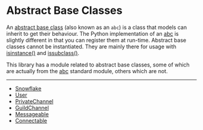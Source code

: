 # Abstract Base Classes []()
An [abstract base class](https://docs.python.org/3/glossary.html#term-abstract-base-class) (also known as an `abc`) is a class that models can inherit to get their behaviour. The Python implementation of an [abc](https://docs.python.org/3/library/abc.html) is slightly different in that you can register them at run-time. Abstract base classes cannot be instantiated. They are mainly there for usage with [isinstance()](https://docs.python.org/3/library/functions.html#isinstance) and [issubclass()](https://docs.python.org/3/library/functions.html#issubclass).

This library has a module related to abstract base classes, some of which are actually from the [abc](https://docs.python.org/3/library/abc.html) standard module, others which are not.
****
- [Snowflake](./Snowflake/Snowflake)
- [User](./User/User)
- [PrivateChannel](./PrivateChannel/PrivateChannel)
- [GuildChannel](./GuildChannel/GuildChannel)
- [Messageable](./Messageable/Messageable)
- [Connectable](./Connectable/Connectable)